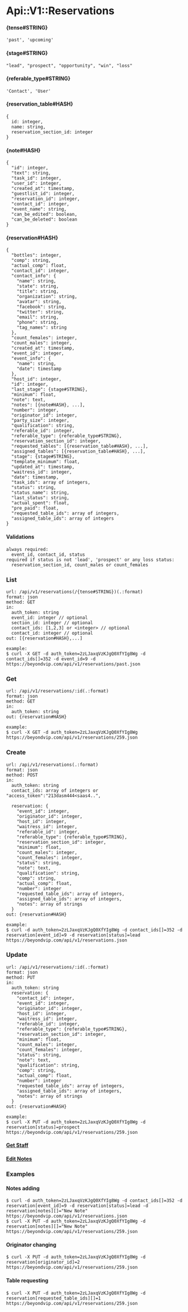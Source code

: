 # Api::V1::Reservations

#### {tense#STRING}
    'past', 'upcoming'

#### {stage#STRING}
    "lead", "prospect", "opportunity", "win", "loss"

#### {referable_type#STRING}
    'Contact', 'User'

#### {reservation_table#HASH}
    {
      id: integer,
      name: string,
      reservation_section_id: integer
    }

#### {note#HASH}
    {
      "id": integer,
      "text": string,
      "task_id": integer,
      "user_id": integer,
      "created_at": timestamp,
      "guestlist_id": integer,
      "reservation_id": integer,
      "contact_id": integer,
      "event_name": string,
      "can_be_edited": boolean,
      "can_be_deleted": boolean
    }

#### {reservation#HASH}
    {
      "bottles": integer,
      "comp": string,
      "actual_comp": float,
      "contact_id": integer,
      "contact_info": {
        "name": string,
        "state": string,
        "title": string,
        "organization": string,
        "avatar": string,
        "facebook": string,
        "twitter": string,
        "email": string,
        "phone": string,
        "tag_names": string
      },
      "count_females": integer,
      "count_males": integer,
      "created_at": timestamp,
      "event_id": integer,
      "event_info": {
        "name": string,
        "date": timestamp
      },
      "host_id": integer,
      "id": integer,
      "last_stage": {stage#STRING},
      "minimum": float,
      "note": text,
      "notes": [{note#HASH}, ...],
      "number": integer,
      "originator_id": integer,
      "party_size": integer,
      "qualification": string,
      "referable_id": integer,
      "referable_type": {referable_type#STRING},
      "reservation_section_id": integer,
      "requested_tables": [{reservation_table#HASH}, ...],
      "assigned_tables": [{reservation_table#HASH}, ...],
      "stage": {stage#STRING},
      "template_minimum": float,
      "updated_at": timestamp,
      "waitress_id": integer,
      "date": timestamp,
      "task_ids": array of integers,
      "status": string,
      "status_name": string,
      "last_status": string,
      "actual_spent": float,
      "pre_paid": float,
      "requested_table_ids": array of integers,
      "assigned_table_ids": array of integers
    }

#### Validations
    always required:
      event_id, contact_id, status
    required if status is not 'lead', 'prospect' or any loss status:
      reservation_section_id, count_males or count_females

### List
    url: /api/v1/reservations(/{tense#STRING})(.:format)
    format: json
    method: GET
    in:
      auth_token: string
      event_id: integer // optional
      section_id: integer // optional
      contact_ids: [1,2,3] or <integer> // optional
      contact_id: integer // optional
    out: [{reservation#HASH},...]

    example:
    $ curl -X GET -d auth_token=2zLJaxqVzKJgQ0XfYIg8Wg -d contact_ids[]=352 -d event_id=9 -d https://beyondvip.com/api/v1/reservations/past.json

### Get
    url: /api/v1/reservations/:id(.:format)
    format: json
    method: GET
    in:
      auth_token: string
    out: {reservation#HASH}

    example:
    $ curl -X GET -d auth_token=2zLJaxqVzKJgQ0XfYIg8Wg https://beyondvip.com/api/v1/reservations/259.json

### Create
    url: /api/v1/reservations(.:format)
    format: json
    method: POST
    in:
      auth_token: string
      contact_ids: array of integers or "access_token":"213dasm444<saas4..",

      reservation: {
        "event_id": integer,
        "originator_id": integer,
        "host_id": integer,
        "waitress_id": integer,
        "referable_id": integer,
        "referable_type": {referable_type#STRING},
        "reservation_section_id": integer,
        "minimum": float,
        "count_males": integer,
        "count_females": integer,
        "status": string,
        "note": text,
        "qualification": string,
        "comp": string,
        "actual_comp": float,
        "number": integer
        "requested_table_ids": array of integers,
        "assigned_table_ids": array of integers,
        "notes": array of strings
      }
    out: {reservation#HASH}

    example:
    $ curl -d auth_token=2zLJaxqVzKJgQ0XfYIg8Wg -d contact_ids[]=352 -d reservation[event_id]=9 -d reservation[status]=lead https://beyondvip.com/api/v1/reservations.json

### Update
    url: /api/v1/reservations/:id(.:format)
    format: json
    method: PUT
    in:
      auth_token: string
      reservation: {
        "contact_id": integer,
        "event_id": integer,
        "originator_id": integer,
        "host_id": integer,
        "waitress_id": integer,
        "referable_id": integer,
        "referable_type": {referable_type#STRING},
        "reservation_section_id": integer,
        "minimum": float,
        "count_males": integer,
        "count_females": integer,
        "status": string,
        "note": text,
        "qualification": string,
        "comp": string,
        "actual_comp": float,
        "number": integer
        "requested_table_ids": array of integers,
        "assigned_table_ids": array of integers,
        "notes": array of strings
      }
    out: {reservation#HASH}

    example:
    $ curl -X PUT -d auth_token=2zLJaxqVzKJgQ0XfYIg8Wg -d reservation[status]=prospect https://beyondvip.com/api/v1/reservations/259.json

#### [**Get Staff**](/api/users.md)
#### [**Edit Notes**](/api/notes.md)

### Examples

#### Notes adding
    $ curl -d auth_token=2zLJaxqVzKJgQ0XfYIg8Wg -d contact_ids[]=352 -d reservation[event_id]=9 -d reservation[status]=lead -d reservation[notes][]="New Note" https://beyondvip.com/api/v1/reservations.json
    $ curl -X PUT -d auth_token=2zLJaxqVzKJgQ0XfYIg8Wg -d reservation[notes][]="New Note" https://beyondvip.com/api/v1/reservations/259.json

#### Originator changing
    $ curl -X PUT -d auth_token=2zLJaxqVzKJgQ0XfYIg8Wg -d reservation[originator_id]=2 https://beyondvip.com/api/v1/reservations/259.json

#### Table requesting
    $ curl -X PUT -d auth_token=2zLJaxqVzKJgQ0XfYIg8Wg -d reservation[requested_table_ids][]=1 https://beyondvip.com/api/v1/reservations/259.json
